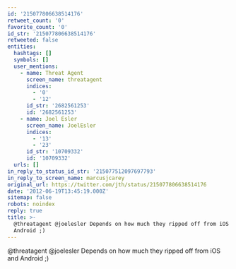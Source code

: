 ```yaml
---
id: '215077806638514176'
retweet_count: '0'
favorite_count: '0'
id_str: '215077806638514176'
retweeted: false
entities:
  hashtags: []
  symbols: []
  user_mentions:
    - name: Threat Agent
      screen_name: threatagent
      indices:
        - '0'
        - '12'
      id_str: '2682561253'
      id: '2682561253'
    - name: Joel Esler
      screen_name: JoelEsler
      indices:
        - '13'
        - '23'
      id_str: '10709332'
      id: '10709332'
  urls: []
in_reply_to_status_id_str: '215077512097697793'
in_reply_to_screen_name: marcusjcarey
original_url: https://twitter.com/jth/status/215077806638514176
date: '2012-06-19T13:45:19.000Z'
sitemap: false
robots: noindex
reply: true
title: >-
  @threatagent @joelesler Depends on how much they ripped off from iOS and
  Android ;)
---
```


@threatagent @joelesler Depends on how much they ripped off from iOS and Android ;)